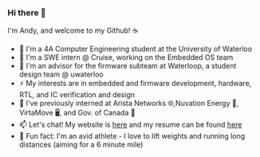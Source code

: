 ### Hi there 👋

I'm Andy, and welcome to my Github! ☕  

- 🌱 I'm a 4A Computer Engineering student at the University of Waterloo
- 💼 I'm a SWE intern @ Cruise, working on the Embedded OS team
- 🚆 I'm an advisor for the firmware subteam at Waterloop, a student design team @ uwaterloo
- ⚡ My interests are in embedded and firmware development, hardware, RTL, and IC verification and design
- 🔭 I've previously interned at Arista Networks 🌐,Nuvation Energy 🔋, VirtaMove 🖥️, and Gov. of Canada 🍁 
- 📫 Let's chat! My website is [here](https://andyren.me) and my resume can be found [here](https://andyren.me/Resume_3B_v9.pdf)
- 💪 Fun fact: I'm an avid athlete - I love to lift weights and running long distances (aiming for a 6 minute mile)


<!-- 💼 I'm currently seeking a Winter 2022 internship relating to embedded software, and hardware/RTL verification and design
<!--- 👯 I’m currently seeking a Winter 2021 internship in software development
<!--
**ren-andy/ren-andy** is a ✨ _special_ ✨ repository because its `README.md` (this file) appears on your GitHub profile.

Here are some ideas to get you started:

- 🔭 I’m currently working on ...
- 🌱 I’m currently learning ...
- 👯 I’m looking to collaborate on ...
- 🤔 I’m looking for help with ...
- 💬 Ask me about ...
- 📫 How to reach me: ...
- 😄 Pronouns: ...
- ⚡ Fun fact: ...
-->
